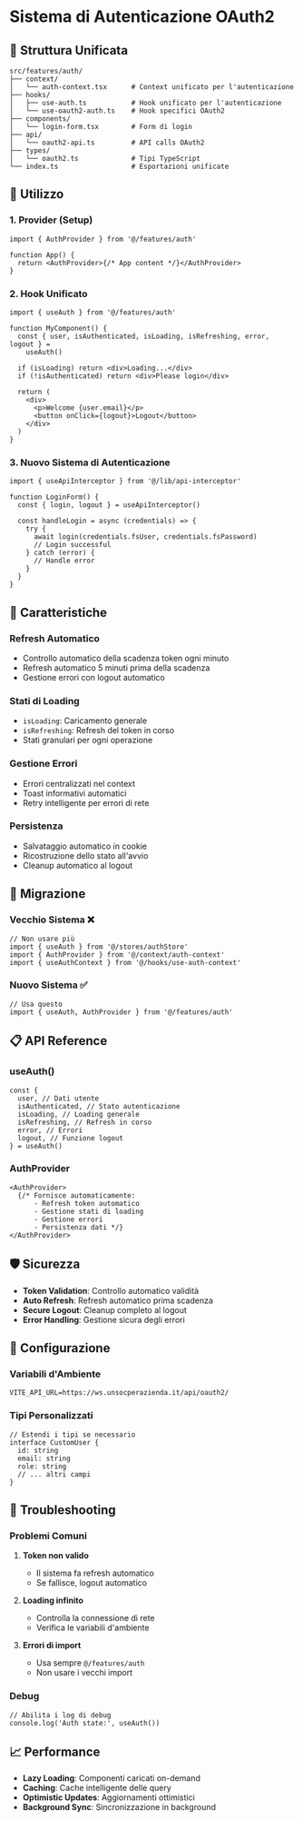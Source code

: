 # Sistema di Autenticazione OAuth2

## 📁 Struttura Unificata

```
src/features/auth/
├── context/
│   └── auth-context.tsx      # Context unificato per l'autenticazione
├── hooks/
│   ├── use-auth.ts           # Hook unificato per l'autenticazione
│   └── use-oauth2-auth.ts    # Hook specifici OAuth2
├── components/
│   └── login-form.tsx        # Form di login
├── api/
│   └── oauth2-api.ts         # API calls OAuth2
├── types/
│   └── oauth2.ts             # Tipi TypeScript
└── index.ts                  # Esportazioni unificate
```

## 🔧 Utilizzo

### 1. **Provider (Setup)**

```tsx
import { AuthProvider } from '@/features/auth'

function App() {
  return <AuthProvider>{/* App content */}</AuthProvider>
}
```

### 2. **Hook Unificato**

```tsx
import { useAuth } from '@/features/auth'

function MyComponent() {
  const { user, isAuthenticated, isLoading, isRefreshing, error, logout } =
    useAuth()

  if (isLoading) return <div>Loading...</div>
  if (!isAuthenticated) return <div>Please login</div>

  return (
    <div>
      <p>Welcome {user.email}</p>
      <button onClick={logout}>Logout</button>
    </div>
  )
}
```

### 3. **Nuovo Sistema di Autenticazione**

```tsx
import { useApiInterceptor } from '@/lib/api-interceptor'

function LoginForm() {
  const { login, logout } = useApiInterceptor()

  const handleLogin = async (credentials) => {
    try {
      await login(credentials.fsUser, credentials.fsPassword)
      // Login successful
    } catch (error) {
      // Handle error
    }
  }
}
```

## 🚀 Caratteristiche

### **Refresh Automatico**

- Controllo automatico della scadenza token ogni minuto
- Refresh automatico 5 minuti prima della scadenza
- Gestione errori con logout automatico

### **Stati di Loading**

- `isLoading`: Caricamento generale
- `isRefreshing`: Refresh del token in corso
- Stati granulari per ogni operazione

### **Gestione Errori**

- Errori centralizzati nel context
- Toast informativi automatici
- Retry intelligente per errori di rete

### **Persistenza**

- Salvataggio automatico in cookie
- Ricostruzione dello stato all'avvio
- Cleanup automatico al logout

## 🔄 Migrazione

### **Vecchio Sistema** ❌

```tsx
// Non usare più
import { useAuth } from '@/stores/authStore'
import { AuthProvider } from '@/context/auth-context'
import { useAuthContext } from '@/hooks/use-auth-context'
```

### **Nuovo Sistema** ✅

```tsx
// Usa questo
import { useAuth, AuthProvider } from '@/features/auth'
```

## 📋 API Reference

### **useAuth()**

```tsx
const {
  user, // Dati utente
  isAuthenticated, // Stato autenticazione
  isLoading, // Loading generale
  isRefreshing, // Refresh in corso
  error, // Errori
  logout, // Funzione logout
} = useAuth()
```

### **AuthProvider**

```tsx
<AuthProvider>
  {/* Fornisce automaticamente:
      - Refresh token automatico
      - Gestione stati di loading
      - Gestione errori
      - Persistenza dati */}
</AuthProvider>
```

## 🛡️ Sicurezza

- **Token Validation**: Controllo automatico validità
- **Auto Refresh**: Refresh automatico prima scadenza
- **Secure Logout**: Cleanup completo al logout
- **Error Handling**: Gestione sicura degli errori

## 🔧 Configurazione

### **Variabili d'Ambiente**

```env
VITE_API_URL=https://ws.unsocperazienda.it/api/oauth2/
```

### **Tipi Personalizzati**

```tsx
// Estendi i tipi se necessario
interface CustomUser {
  id: string
  email: string
  role: string
  // ... altri campi
}
```

## 🚨 Troubleshooting

### **Problemi Comuni**

1. **Token non valido**
   - Il sistema fa refresh automatico
   - Se fallisce, logout automatico

2. **Loading infinito**
   - Controlla la connessione di rete
   - Verifica le variabili d'ambiente

3. **Errori di import**
   - Usa sempre `@/features/auth`
   - Non usare i vecchi import

### **Debug**

```tsx
// Abilita i log di debug
console.log('Auth state:', useAuth())
```

## 📈 Performance

- **Lazy Loading**: Componenti caricati on-demand
- **Caching**: Cache intelligente delle query
- **Optimistic Updates**: Aggiornamenti ottimistici
- **Background Sync**: Sincronizzazione in background
